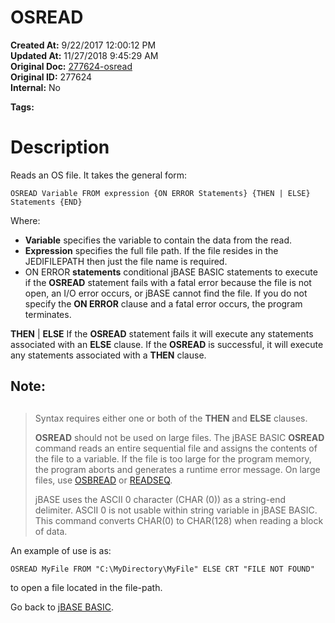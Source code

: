 # OSREAD

**Created At:** 9/22/2017 12:00:12 PM  
**Updated At:** 11/27/2018 9:45:29 AM  
**Original Doc:** [277624-osread](https://docs.jbase.com/36868-jbase-basic/277624-osread)  
**Original ID:** 277624  
**Internal:** No  

**Tags:**
<badge text='file handling' vertical='middle' />

# Description

Reads an OS file. It takes the general form:

```
OSREAD Variable FROM expression {ON ERROR Statements} {THEN | ELSE} Statements {END}
```

Where:

- **Variable** specifies the variable to contain the data from the read.
- **Expression** specifies the full file path. If the file resides in the JEDIFILEPATH then just the file name is required.
- ON ERROR **statements** conditional jBASE BASIC statements to execute if the **OSREAD** statement fails with a fatal error because the file is not open, an I/O error occurs, or jBASE cannot find the file. If you do not specify the **ON ERROR** clause and a fatal error occurs, the program terminates.


**THEN** | **ELSE** If the **OSREAD** statement fails it will execute any statements associated with an **ELSE** clause. If the **OSREAD** is successful, it will execute any statements associated with a **THEN** clause.

## Note:


> ## 
> Syntax requires either one or both of the **THEN** and **ELSE** clauses.
> 
> **OSREAD** should not be used on large files. The jBASE BASIC **OSREAD** command reads an entire sequential file and assigns the contents of the file to a variable. If the file is too large for the program memory, the program aborts and generates a runtime error message. On large files, use [OSBREAD](./../osbread) or [READSEQ](./../readseq).
> 
> jBASE uses the ASCII 0 character (CHAR (0)) as a string-end delimiter. ASCII 0 is not usable within string variable in jBASE BASIC. This command converts CHAR(0) to CHAR(128) when reading a block of data.


An example of use is as:

```
OSREAD MyFile FROM "C:\MyDirectory\MyFile" ELSE CRT "FILE NOT FOUND"
```

to open a file located in the file-path.



Go back to [jBASE BASIC](./../jbase-basic-programmers-reference-guide).
